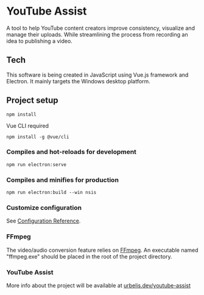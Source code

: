 # YouTube Assist

A tool to help YouTube content creators improve consistency, visualize and manage their uploads. While streamlining the process from recording an idea to publishing a video.

## Tech

This software is being created in JavaScript using Vue.js framework and Electron. It mainly targets the Windows desktop platform.

## Project setup

```
npm install
```

Vue CLI required

```
npm install -g @vue/cli
```

### Compiles and hot-reloads for development

```
npm run electron:serve
```

### Compiles and minifies for production

```
npm run electron:build --win nsis
```

### Customize configuration

See [Configuration Reference](https://cli.vuejs.org/config/).

### FFmpeg

The video/audio conversion feature relies on [FFmpeg](https://github.com/FFmpeg/FFmpeg). An executable named "ffmpeg.exe" should be placed in the root of the project directory.

### YouTube Assist

More info about the project will be available at [urbelis.dev/youtube-assist](https://urbelis.dev/youtube-assist/)
